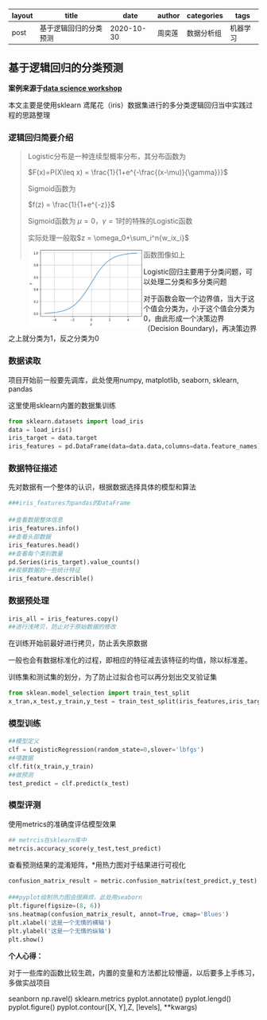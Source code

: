 | layout | title                  | date       | author | categories | tags     |
| ------ | ---------------------- | ---------- | ------ | ---------- | -------- |
| post   | 基于逻辑回归的分类预测 | 2020-10-30 | 周奕莲 | 数据分析组 | 机器学习 |

## 基于逻辑回归的分类预测

**案例来源于[data science workshop](https://developer.aliyun.com/ai/scenario/9ad3416619b1423180f656d1c9ae44f7)**  

本文主要是使用sklearn 鸢尾花（iris）数据集进行的多分类逻辑回归当中实践过程的思路整理

### 逻辑回归简要介绍

> Logistic分布是一种连续型概率分布，其分布函数为
>
> $F(x)=P(X\leq x) = \frac{1}{1+e^{-\frac{(x-\mu)}{\gamma}}}$
>
> Sigmoid函数为
>
> $f(z) = \frac{1}{1+e^{-z}}$
>
> Sigmoid函数为 $\mu=0$，$\gamma=1$时的特殊的Logistic函数
>
> 实际处理一般取$z = \omega_0+\sum_i^n{w_ix_i}$
>
> <img src="../imgs/2010/30/Sigmoid.png" width="50%" align="left">
>
> 函数图像如上



Logistic回归主要用于分类问题，可以处理二分类和多分类问题

对于函数会取一个边界值，当大于这个值会分类为，小于这个值会分类为0，由此形成一个决策边界（Decision Boundary)，再决策边界之上就分类为1，反之分类为0



### 数据读取

项目开始前一般要先调库，此处使用numpy, matplotlib, seaborn, sklearn, pandas

这里使用sklearn内置的数据集训练

```python
from sklearn.datasets import load_iris
data = load_iris()
iris_target = data.target
iris_features = pd.DataFrame(data=data.data,columns=data.feature_names)
```



### 数据特征描述

先对数据有一个整体的认识，根据数据选择具体的模型和算法

```python
###iris_features为pandas的DataFrame

##查看数据整体信息
iris_features.info()
##查看头部数据
iris_features.head()
##查看每个类别数量
pd.Series(iris_target).value_counts()
##观察数据的一些统计特征
iris_feature.describle()
```



### 数据预处理

```python
iris_all = iris_features.copy()
##进行浅拷贝，防止对于原始数据的修改
```

在训练开始前最好进行拷贝，防止丢失原数据

一般也会有数据标准化的过程，即相应的特征减去该特征的均值，除以标准差。

训练集和测试集的划分，为了防止过拟合也可以再分划出交叉验证集

```python
from sklean.model_selection import train_test_split
x_tran,x_test,y_train,y_test = train_test_split(iris_features,iris_target,test_size=0.3,random_state = 2021)
```



### 模型训练

```python
##模型定义
clf = LogisticRegression(random_state=0,slover='lbfgs')
##喂数据
clf.fit(x_train,y_train)
##做预测
test_predict = clf.predict(x_test)
```



### 模型评测

使用metrics的准确度评估模型效果

```python
## metrcis在sklearn库中
metrcis.accuracy_score(y_test,test_predict)
```



查看预测结果的混淆矩阵，*用热力图对于结果进行可视化

```python
confusion_matrix_result = metric.confusion_matrix(test_predict,y_test)

###pyplot绘制热力图会很麻烦，此处用seaborn
plt.figure(figsize=(8, 6))
sns.heatmap(confusion_matrix_result, annot=True, cmap='Blues')
plt.xlabel('这是一个无情的横轴')
plt.ylabel('这是一个无情的纵轴')
plt.show()
```





**个人心得：**

​	对于一些库的函数比较生疏，内置的变量和方法都比较懵逼，以后要多上手练习，多做实战项目

seanborn
np.ravel()
sklearn.metrics
pyplot.annotate()
pyplot.lengd()
pyplot.figure()
pyplot.contour([X, Y],Z, [levels], **kwargs)

